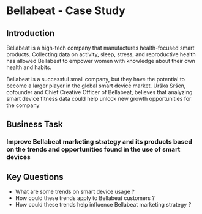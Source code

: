 # Bellabeat - Case Study 

## Introduction 

Bellabeat is a high-tech company that manufactures health-focused smart products. Collecting data on activity, sleep, stress, and reproductive health has allowed Bellabeat to empower women with knowledge about their own health and habits.

Bellabeat is a successful small company, but they have the potential to become a larger player in the global smart device market. Urška Sršen, cofounder and Chief Creative Officer of Bellabeat, believes that analyzing smart device fitness data could help unlock new growth opportunities for the company



## Business Task

### Improve Bellabeat marketing strategy and its products based on the trends and opportunities found in the use of smart devices


## Key Questions 

* What are some trends on smart device usage ? 
* How could these trends apply to Bellabeat customers ? 
* How could these trends help influence Bellabeat marketing strategy ? 